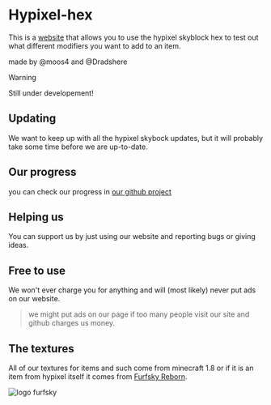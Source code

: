# Hypixel-hex
This is a [website](https://moos4.github.io/hypixel-hex.io/) that allows you to use the hypixel skyblock hex to test out what different modifiers you want to add to an item.

made by @moos4 and @Dradshere

> [!WARNING]
> Still under developement!

## Updating
We want to keep up with all the hypixel skybock updates, but it will probably take some time before we are up-to-date.

## Our progress
you can check our progress in [our github project](https://github.com/users/moos4/projects/1)

## Helping us
You can support us by just using our website and reporting bugs or giving ideas.

## Free to use
We won't ever charge you for anything and will (most likely) never put ads on our website.
> we might put ads on our page if too many people visit our site and github charges us money.

## The textures
All of our textures for items and such come from minecraft 1.8 or if it is an item from hypixel itself it comes from [Furfsky Reborn](https://furfsky.net/).

![logo furfsky](https://github.com/user-attachments/assets/bfa3f5c7-4e28-402b-bf01-5bc7fbc5fd76)

